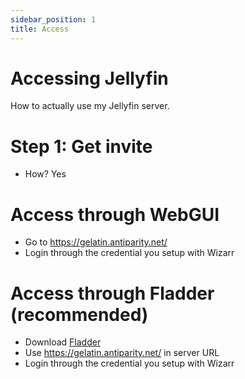 ```yaml
---
sidebar_position: 1
title: Access
---
```

# Accessing Jellyfin
How to actually use my Jellyfin server.

# Step 1: Get invite
- How? Yes
# Access through WebGUI
- Go to https://gelatin.antiparity.net/
- Login through the credential you setup with Wizarr
# Access through Fladder (recommended)
- Download [Fladder](https://github.com/DonutWare/Fladder)
- Use https://gelatin.antiparity.net/ in server URL
- Login through the credential you setup with Wizarr
